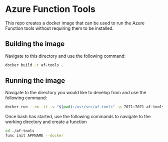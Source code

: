 # Azure Function Tools
This repo creates a docker image that can be used to run the Azure Function tools without requiring them to be installed.

## Building the image
Navigate to this directory and use the following command:
```bash
docker build -t af-tools .
```

## Running the image
Navigate to the directory you would like to develop from and use the following command:
```bash
docker run --rm -it -v "$(pwd):/usr/src/af-tools" -p 7071:7071 af-tools /bin/bash
```

Once bash has started, use the following commands to navigate to the working directory and create a function
```bash
cd ./af-tools
func init APPNAME --docker
```